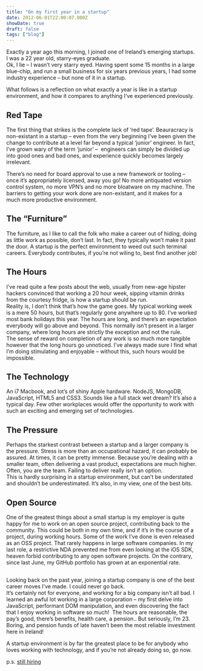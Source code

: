 ```yaml
---
title: "On my first year in a startup"
date: 2012-06-01T22:00:07.000Z
showDate: true
draft: false
tags: ["blog"]
---
```



Exactly a year ago this morning, I joined one of Ireland’s emerging startups. I was a 22 year old, starry-eyes graduate.  
 Ok, I lie – I wasn’t very starry eyed. Having spent some 15 months in a large blue-chip, and run a small business for six years previous years, I had some industry experience – but none of it in a startup.

What follows is a reflection on what exactly a year is like in a startup environment, and how it compares to anything I’ve experienced previously.


##  Red Tape

The first thing that strikes is the complete lack of ‘red tape’. Beauracracy is non-existant in a startup – even from the very beginning I’ve been given the change to contribute at a level far beyond a typical ‘junior’ engineer. In fact, I’ve grown wary of the term ‘junior’ –  engineers can simply be divided up into good ones and bad ones, and experience quickly becomes largely irrelevant.

There’s no need for board approval to use a new framework or tooling – once it’s appropriately licensed, away you go! No more antiquated version control system, no more VPN’s and no more bloatware on my machine. The barriers to getting your work done are non-existant, and it makes for a much more productive environment.


##  The “Furniture”

The furniture, as I like to call the folk who make a career out of hiding, doing as little work as possible, don’t last. In fact, they typically won’t make it past the door. A startup is the perfect environment to weed out such terminal careers. Everybody contributes, if you’re not wiling to, best find another job!


##  The Hours

I’ve read quite a few posts about the web, usually from new-age hipster hackers convinced that working a 20 hour week, sipping vitamin drinks from the courtesy fridge, is how a startup should be run.  
 Reality is, I don’t think that’s how the game goes. My typical working week is a mere 50 hours, but that’s regularly gone anywhere up to 80. I’ve worked most bank holidays this year. The hours are long, and there’s an expectation everybody will go above and beyond. This normally isn’t present in a larger company, where long hours are strictly the exception and not the rule.  
 The sense of reward on completion of any work is so much more tangible however that the long hours go unnoticed. I’ve always made sure I find what I’m doing stimulating and enjoyable – without this, such hours would be impossible.


##  The Technology

An i7 Macbook, and lot’s of shiny Apple hardware. NodeJS, MongoDB, JavaScript, HTML5 and CSS3. Sounds like a full stack wet dream? It’s also a typical day. Few other workplaces would offer the opportunity to work with such an exciting and emerging set of technologies.


##  The Pressure

Perhaps the starkest contrast between a startup and a larger company is the pressure. Stress is more than an occupational hazard, it can probably be assured. At times, it can be pretty immense. Because you’re dealing with a smaller team, often delivering a vast product, expectations are much higher. Often, you are the team. Failing to deliver really isn’t an option.  
 This is hardly surprising in a startup environment, but can’t be understated and shouldn’t be underestimated. It’s also, in my view, one of the best bits.


##  Open Source

One of the greatest things about a small startup is my employer is quite happy for me to work on an open source project, contributing back to the community. This could be both in my own time, and if it’s in the course of a project, during working hours. Some of the work I’ve done is even released as an OSS project. That rarely happens in large software companies. In my last role, a restrictive NDA prevented me from even looking at the iOS SDK, heaven forbid contributing to any open software projects. On the contrary, since last June, my GitHub portfolio has grown at an exponential rate.


##  

Looking back on the past year, joining a startup company is one of the best career moves I’ve made. I could never go back.  
 It’s certainly not for everyone, and working for a big company isn’t all bad. I learned an awful lot working in a large corporation – my first delve into JavaScript, performant DOM manipulation, and even discovering the fact that I enjoy working in software so much!  The hours are reasonable, the pay’s good, there’s benefits, health care, a pension.. But seriously, I’m 23. Boring, and pension funds of late haven’t been the most reliable investment here in Ireland!

A startup environment is by far the greatest place to be for anybody who loves working with technology, and if you’re not already doing so, go now.

p.s. [still hiring](http://www.feedhenry.com/home/company/careers/)



